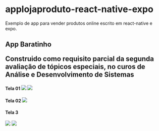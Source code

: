 # applojaproduto-react-native-expo
Exemplo de app para vender produtos online escrito em react-native e expo.
<h2>App Baratinho</2>
<p>Construido como requisito parcial da segunda avaliação de tópicos especiais, no curos de Análise e Desenvolvimento de Sistemas</p>

<h4>Tela 01</4>

<img src='./printTelas/Screenshot_1616114125.png'/>

<img src='./printTelas/Screenshot_1616115467.png'/>

<h4>Tela 02</4>

<img src="./printTelas/Screenshot_1616114135.png"/>

<h4>Tela 3</h4>

<img src="./printTelas/Screenshot_1616114142.png"/>

<img src="./printTelas/Screenshot_1616114146.png"/>
